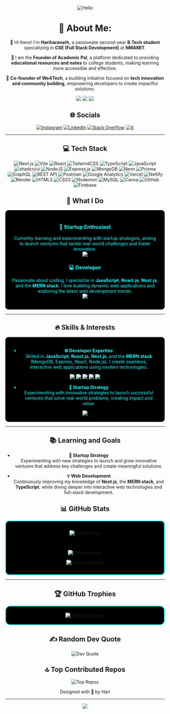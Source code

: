 <div align="center">

![Hello](BlackandBlueNeonTechnologyVideo-ezgif.com-video-to-gif-converter.gif)

# 💫 About Me:

👋 Hi there! I'm **Hariharanath**, a passionate second-year **B.Tech student** specializing in **CSE (Full Stack Development)** at **NMAMIT**.  

🚀 I am the **Founder of Academic Pal**, a platform dedicated to providing **educational resources and notes** to college students, making learning more accessible and effective.  

🤝 **Co-founder of We4Tech**, a budding initiative focused on **tech innovation and community building**, empowering developers to create impactful solutions.  
<p align="center">
  <img src="https://img.shields.io/badge/Tech Stack-Full Stack-000000?style=for-the-badge&logo=vercel&logoColor=cyan&labelColor=000000">
  <img src="https://img.shields.io/badge/Open to Work-Startups & MNCs-000000?style=for-the-badge&logo=github&logoColor=cyan&labelColor=000000">
  <img src="https://img.shields.io/badge/Available-Internships & Freelance-000000?style=for-the-badge&logo=codewars&logoColor=cyan&labelColor=000000">
</p>



## 🌐 Socials

[![Instagram](https://img.shields.io/badge/Instagram-000000?style=for-the-badge&logo=Instagram&logoColor=00FFFF)](https://instagram.com/Hari_hara_nath77) 
[![LinkedIn](https://img.shields.io/badge/LinkedIn-000000?style=for-the-badge&logo=linkedin&logoColor=00FFFF)](https://linkedin.com/in/Harihara-nath) 
[![Stack Overflow](https://img.shields.io/badge/StackOverflow-000000?style=for-the-badge&logo=stack-overflow&logoColor=00FFFF)](https://stackoverflow.com/users/HARIHARANATH) 
[![X](https://img.shields.io/badge/X-000000?style=for-the-badge&logo=X&logoColor=00FFFF)](https://x.com/@Hariharana70309) 



---
## 💻 Tech Stack
![Next.js](https://img.shields.io/badge/Next.js-000000?style=for-the-badge&logo=nextdotjs&logoColor=00FFFF)
![Vite](https://img.shields.io/badge/Vite-000000?style=for-the-badge&logo=vite&logoColor=00FFFF)
![React](https://img.shields.io/badge/React-000000?style=for-the-badge&logo=react&logoColor=00FFFF)
![TailwindCSS](https://img.shields.io/badge/TailwindCSS-000000?style=for-the-badge&logo=tailwind-css&logoColor=00FFFF)
![TypeScript](https://img.shields.io/badge/TypeScript-000000?style=for-the-badge&logo=typescript&logoColor=00FFFF)
![JavaScript](https://img.shields.io/badge/JavaScript-000000?style=for-the-badge&logo=javascript&logoColor=00FFFF)
![shadcn/ui](https://img.shields.io/badge/shadcn/ui-000000?style=for-the-badge&logo=radixui&logoColor=00FFFF)
![NodeJS](https://img.shields.io/badge/Node.js-000000?style=for-the-badge&logo=nodedotjs&logoColor=00FFFF)
![Express.js](https://img.shields.io/badge/Express.js-000000?style=for-the-badge&logo=express&logoColor=00FFFF)
![MongoDB](https://img.shields.io/badge/MongoDB-000000?style=for-the-badge&logo=mongodb&logoColor=00FFFF)
![Neon](https://img.shields.io/badge/NeonDB-000000?style=for-the-badge&logo=neon&logoColor=00FFFF)
![Prisma](https://img.shields.io/badge/Prisma-000000?style=for-the-badge&logo=prisma&logoColor=00FFFF)
![GraphQL](https://img.shields.io/badge/GraphQL-000000?style=for-the-badge&logo=graphql&logoColor=00FFFF)
![REST API](https://img.shields.io/badge/REST%20API-000000?style=for-the-badge&logo=fastapi&logoColor=00FFFF)
![Postman](https://img.shields.io/badge/Postman-000000?style=for-the-badge&logo=postman&logoColor=00FFFF)
![Google Analytics](https://img.shields.io/badge/Google%20Analytics-000000?style=for-the-badge&logo=googleanalytics&logoColor=00FFFF)
![Vercel](https://img.shields.io/badge/Vercel-000000?style=for-the-badge&logo=vercel&logoColor=00FFFF)
![Netlify](https://img.shields.io/badge/Netlify-000000?style=for-the-badge&logo=netlify&logoColor=00FFFF)
![Render](https://img.shields.io/badge/Render-000000?style=for-the-badge&logo=render&logoColor=00FFFF)
![HTML5](https://img.shields.io/badge/HTML5-000000?style=for-the-badge&logo=html5&logoColor=00FFFF)
![CSS3](https://img.shields.io/badge/CSS3-000000?style=for-the-badge&logo=css3&logoColor=00FFFF)
![Nodemon](https://img.shields.io/badge/Nodemon-000000?style=for-the-badge&logo=nodemon&logoColor=00FFFF)
![MySQL](https://img.shields.io/badge/MySQL-000000?style=for-the-badge&logo=mysql&logoColor=00FFFF)
![Canva](https://img.shields.io/badge/Canva-000000?style=for-the-badge&logo=Canva&logoColor=00FFFF)
![GitHub](https://img.shields.io/badge/GitHub-000000?style=for-the-badge&logo=github&logoColor=00FFFF)
![Firebase](https://img.shields.io/badge/Firebase-000000?style=for-the-badge&logo=firebase&logoColor=00FFFF)




## 🚀 What I Do

<div style="background-color:#000000; padding:20px; border-radius:10px; color:#00FFFF">

### 🌱 Startup Enthusiast  
Currently learning and experimenting with startup strategies, aiming to launch ventures that tackle real-world challenges and foster innovation.  
<img src="https://img.shields.io/badge/Startup%20Enthusiast-00FFFF?style=for-the-badge&logo=rocket&logoColor=black"/>

### 💻 Developer  
Passionate about coding, I specialize in **JavaScript**, **React.js**, **Next.js**, and the **MERN stack**. I love building dynamic web applications and exploring the latest web development trends.  
<img src="https://img.shields.io/badge/Developer-00FFFF?style=for-the-badge&logo=developer-mode&logoColor=black"/>

</div>

---

## 🔥 **Skills & Interests**

<div style="background-color:#000000; padding:20px; border-radius:10px; color:#00FFFF">

- **🌐 Developer Expertise**  
Skilled in **JavaScript**, **React.js**, **Next.js**, and the **MERN stack** (MongoDB, Express, React, Node.js). I create seamless, interactive web applications using modern technologies.  

<img src="https://img.shields.io/badge/JavaScript-000000?style=for-the-badge&logo=javascript&logoColor=00FFFF"/>
<img src="https://img.shields.io/badge/TypeScript-000000?style=for-the-badge&logo=typescript&logoColor=00FFFF"/>
<img src="https://img.shields.io/badge/React-000000?style=for-the-badge&logo=react&logoColor=00FFFF"/>
<img src="https://img.shields.io/badge/Next.js-000000?style=for-the-badge&logo=nextdotjs&logoColor=00FFFF"/>
<img src="https://img.shields.io/badge/MERN%20Stack-000000?style=for-the-badge&logo=code&logoColor=00FFFF"/>

- **🚀 Startup Strategy**  
Experimenting with innovative strategies to launch successful ventures that solve real-world problems, creating impact and value.  

<img src="https://img.shields.io/badge/Startup%20Strategy-000000?style=for-the-badge&logo=launchpad&logoColor=00FFFF"/>

</div>


---

## 📚 **Learning and Goals**

- **🚀 Startup Strategy**  
  Experimenting with new strategies to launch and grow innovative ventures that address key challenges and create meaningful solutions.
  
- **💡 Web Development**  
  Continuously improving my knowledge of **Next.js**, the **MERN stack**, and **TypeScript**, while diving deeper into interactive web technologies and full-stack development.

## 📊 GitHub Stats


<div align="center" style="background-color:#000000; padding: 15px; border: 2px solid #00FFFF; border-radius: 12px;">

  
<p align="center">
  <img src="https://github-readme-stats.vercel.app/api?username=hari-hara7&show_icons=true&locale=en&theme=dark&bg_color=000000&title_color=00ffff&icon_color=00ffff&text_color=ffffff" alt="GitHub Stats" />
</p>

<br/>

![GitHub Streak](https://github-readme-streak-stats.herokuapp.com/?user=Hari-hara7&theme=dark&hide_border=false&background=000000&ring=00FFFF&fire=00FFFF&currStreakLabel=00FFFF)

![Top Languages](https://github-readme-stats.vercel.app/api/top-langs/?username=Hari-hara7&layout=compact&hide_border=false&include_all_commits=true&count_private=true&langs_count=6&bg_color=000000&title_color=00FFFF&text_color=FFFFFF)

</div>


---
## 🏆 GitHub Trophies

<div align="center" style="background-color:#000000; padding:20px; border: 2px solid #00FFFF; border-radius:15px;">

<img src="https://github-profile-trophy.vercel.app/?username=Hari-hara7&theme=radical&no-frame=false&no-bg=false&margin-w=4" alt="GitHub Trophies"/>

</div>



## ✍️ Random Dev Quote

![Dev Quote](https://quotes-github-readme.vercel.app/api?type=horizontal&theme=dark&bg_color=000000&text_color=00FFFF)


## 🔝 Top Contributed Repos

![Top Repos](https://github-contributor-stats.vercel.app/api?username=Hari-hara7&limit=5&theme=dark&combine_all_yearly_contributions=true&bg_color=000000&text_color=00FFFF)






<p align="center">Designed with 💙 by Hari</p>

---
[![](https://visitcount.itsvg.in/api?id=Hari-hara7&icon=0&color=0)](https://visitcount.itsvg.in)

</div>
